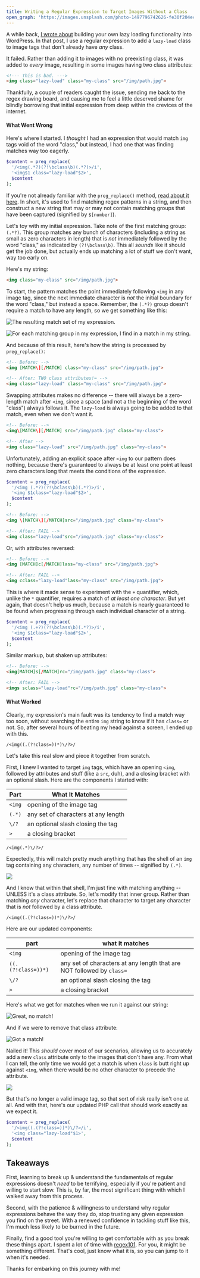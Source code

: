 ```yaml
---
title: Writing a Regular Expression to Target Images Without a Class
open_graph: 'https://images.unsplash.com/photo-1497796742626-fe30f204ec54?ixlib=rb-1.2.1&ixid=eyJhcHBfaWQiOjEyMDd9&auto=format&fit=crop&w=1200&q=100'
---
```


A while back, [I wrote about](https://macarthur.me/posts/build-your-own-simple-lazy-loading-functionality-in-wordpress) building your own lazy loading functionality into WordPress. In that post, I use a regular expression to add a `lazy-load` class to image tags that don't already have _any_ class.

It failed. Rather than adding it to images with no preexisting class, it was added to _every_ image, resulting in some images having two class attributes:

```html
<!--- This is bad. --->
<img class="lazy-load" class="my-class" src="/img/path.jpg">
```

Thankfully, a couple of readers caught the issue, sending me back to the regex drawing board, and causing me to feel a little deserved shame for blindly borrowing that initial expression from deep within the crevices of the internet.

#### What Went Wrong

Here's where I started. I _thought_ I had an expression that would match `img` tags void of the word "class," but instead, I had one that was finding matches way too eagerly.

```php
$content = preg_replace(
  '/<img(.*?)(?!\bclass\b)(.*?)>/i', 
  '<img$1 class="lazy-load"$2>', 
  $content
);
```

If you're not already familiar with the `preg_replace()` method, [read about it here](http://php.net/manual/en/function.preg-replace.php). In short, it's used to find matching regex patterns in a string, and then construct a new string that may or may not contain matching groups that have been captured (signified by `$[number]`).

Let's toy with my initial expression. Take note of the first matching group: `(.*?)`. This group matches any bunch of characters (including a string as small as zero characters in length) that is _not_ immediately followed by the word "class," as indicated by `(?!\bclass\b)`. This all _sounds_ like it should get the job done, but actually ends up matching a lot of stuff we don't want, way too early on.

Here's my string:

```html
<img class="my-class" src="/img/path.jpg">
```

To start, the pattern matches the point immediately following `<img` in any image tag, since the next immediate character is _not_ the initial boundary for the word "class," but instead a space. Remember, the `(.*?)` group doesn't require a match to have any length, so we get something like this:

![The resulting match set of my expression.](screen1.jpg)


![For each matching group in my expression, I find in a match in my string.](screen2.jpg)

And because of this result, here's how the string is processed by `preg_replace()`:

```html
<!-- Before: -->
<img [MATCH\][/MATCH] class="my-class" src="/img/path.jpg">

<!-- After: TWO class attributes!= -->
<img class="lazy-load" class="my-class" src="/img/path.jpg">
```

Swapping attributes makes no difference -- there will always be a zero-length match after `<img`, since a space (and not a the beginning of the word "class") always follows it. The `lazy-load` is always going to be added to that match, even when we don't want it.

```html
<!-- Before: -->
<img\[MATCH\][/MATCH] src="/img/path.jpg" class="my-class">

<!-- After -->
<img class="lazy-load" src="/img/path.jpg" class="my-class">
```

Unfortunately, adding an explicit space after `<img` to our pattern does nothing, because there's guaranteed to always be at least one point at least zero characters long that meets the conditions of the expression.

```php
$content = preg_replace(
  '/<img (.*?)(?!\bclass\b)(.*?)>/i', 
  '<img $1class="lazy-load"$2>', 
  $content
);
```

```html
<!-- Before: -->
<img \[MATCH\][/MATCH]src="/img/path.jpg" class="my-class">

<!-- After: FAIL -->
<img class="lazy-load"src="/img/path.jpg" class="my-class">
```

Or, with attributes reversed:

```html
<!-- Before: -->
<img [MATCH]c[/MATCH]lass="my-class" src="/img/path.jpg">

<!-- After: FAIL -->
<img cclass="lazy-load"lass="my-class" src="/img/path.jpg">
```

This is where it made sense to experiment with the `+` quantifier, which, unlike the `*` quantifier, requires a match of _at least one character_. But yet again, that doesn't help us much, because a match is nearly guaranteed to be found when progressing through each individual character of a string.

```php
$content = preg_replace(
  '/<img (.+?)(?!\bclass\b)(.*?)>/i',
  '<img $1class="lazy-load"$2>',
  $content
);
```

Similar markup, but shaken up attributes:

```html
<!-- Before: -->
<img[MATCH]s[/MATCH]rc="/img/path.jpg" class="my-class">

<!-- After: FAIL -->
<imgs sclass="lazy-load"rc="/img/path.jpg" class="my-class">
```

#### What Worked

Clearly, my expression's main fault was its tendency to find a match way too soon, without searching the entire `img` string to know if it has `class=` or not. So, after several hours of beating my head against a screen, I ended up with this.

```re
/<img((.(?!class=))*)\/?>/
```

Let's take this real slow and piece it together from scratch.

First, I knew I wanted to target `img` tags, which have an opening `<img`, followed by attributes and stuff (like a `src`, duh), and a closing bracket with an optional slash. Here are the components I started with:

Part | What It Matches
------ | -----------------------------------
`<img` | opening of the image tag
`(.*)` | any set of characters at any length
`\/?`  | an optional slash closing the tag
`>`    | a closing bracket

```re
/<img(.*)\/?>/
```

Expectedly, this will match pretty much anything that has the shell of an `img` tag containing any characters, any number of times -- signified by `(.*)`.

![](screen3.jpg)

And I know that within that shell, I'm just fine with matching anything -- UNLESS it's a class attribute. So, let's modify that inner group. Rather than matching _any_ character, let's replace that character to target any character that is _not_ followed by a class attribute.

```re
/<img((.(?!class=))*)\/?>/
```

Here are our updated components:

part   | what it matches
------ | -----------------------------------
`<img` | opening of the image tag
`((.(?!class=))*)` | any set of characters at any length that are NOT followed by `class=`
`\/?`  | an optional slash closing the tag
`>`    | a closing bracket

Here's what we get for matches when we run it against our string:

![Great, no match!](screen4.jpg)

And if we were to remove that class attribute:

![Got a match!](screen5.jpg)

Nailed it! This _should_ cover most of our scenarios, allowing us to accurately add a new `class` attribute only to the images that don't have any. From what I can tell, the only time we would get a match is when `class` is butt right up against `<img`, when there would be no other character to precede the attribute.

![](screen6.jpg)

But that's no longer a valid image tag, so that sort of risk really isn't one at all. And with that, here's our updated PHP call that should work exactly as we expect it.

```php
$content = preg_replace(
  '/<img((.(?!class=))*)\/?>/i',
  '<img class="lazy-load"$1>', 
  $content
);
```

## Takeaways

First, learning to break up &amp; understand the fundamentals of regular expressions doesn't _need_ to be terrifying, especially if you're patient and willing to start slow. This is, by far, the most significant thing with which I walked away from this process. 

Second, with the patience & willingness to understand why regular expressions behave the way they do, stop trusting any given expression you find on the street. With a renewed confidence in tackling stuff like this, I'm much less likely to be burned in the future. 

Finally, find a good tool you're willing to get comfortable with as you break these things apart. I spent a lot of time with [regex101](https://regex101.com/). For you, it might be something different. That's cool, just know what it is, so you can jump to it when it's needed. 

Thanks for embarking on this journey with me!
